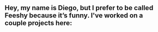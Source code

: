## Hey, my name is Diego, but I prefer to be called Feeshy because it’s funny. I've worked on a couple projects here: